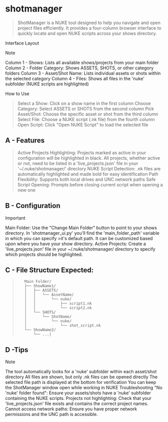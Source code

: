 # shotmanager
>ShotManager is a NUKE tool designed to help you navigate and open project files efficiently. It provides a four-column browser interface to quickly locate and open NUKE scripts across your shows directory.

Interface Layout
>[!NOTE]
>Column 1 - Shows: Lists all available shows/projects from your main folder
>Column 2 - Folder Category: Shows ASSETS, SHOTS, or other category folders 
>Column 3 - Asset/Shot Name: Lists individual assets or shots within the selected category 
>Column 4 - Files: Shows all files in the 'nuke' subfolder (NUKE scripts are highlighted)

How to Use
>Select a Show: Click on a show name in the first column 
>Choose Category: Select ASSETS or SHOTS from the second column 
>Pick Asset/Shot: Choose the specific asset or shot from the third column 
>Select File: Choose a NUKE script (.nk file) from the fourth column 
>Open Script: Click "Open NUKE Script" to load the selected file 

## A - Features 
>Active Projects Highlighting: Projects marked as active in your configuration will be highlighted in black. All projects, whether active or not, need to be listed in a 'live_projects.json' file in your '~/.nuke/shotmanager/' directory 
>NUKE Script Detection: .nk files are automatically highlighted and made bold for easy identification 
>Path Flexibility: Supports both local drives and UNC network paths 
>Safe Script Opening: Prompts before closing current script when opening a new one 

## B - Configuration
>[!IMPORTANT]
>Main Folder: Use the "Change Main Folder" button to point to your shows directory. In 'shotmanager_ui.py' you'll find the 'main_folder_path' variable in which you can specify >it's default path. It can be customized based upon where you have your show directory. 
>Active Projects: Create a 'live_projects.json' file in your ~/.nuke/shotmanager/ directory to specify which projects should be highlighted. 

## C - File Structure Expected:
>        Main Folder/
>        ├── ShowName1/
>        │   ├── ASSETS/
>        │   │   └── AssetName/
>        │   │       └── nuke/
>        │   │           ├── script1.nk
>        │   │           └── script2.nk
>        │   └── SHOTS/
>        │       └── ShotName/
>        │           └── nuke/
>        │               └── shot_script.nk
>        └── ShowName2/
>            └── ...|

         
## D -Tips
>[!NOTE]
The tool automatically looks for a 'nuke' subfolder within each asset/shot directory 
All files are shown, but only .nk files can be opened directly 
The selected file path is displayed at the bottom for verification 
You can keep the ShotManager window open while working in NUKE 
Troubleshooting 
"No 'nuke' folder found": Ensure your assets/shots have a 'nuke' subfolder containing the NUKE scripts. 
Projects not highlighting: Check that your 'live_projects.json' file exists and contains the correct project names. 
Cannot access network paths: Ensure you have proper network permissions and the UNC path is accessible. 

[^1]: Contact
For additional support or feature requests, contact Loucas RONGEART -- loucas.rongeart@gmail.com 
ShotManager v1.0 
